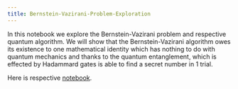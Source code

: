 ```yaml
---
title: Bernstein-Vazirani-Problem-Exploration
---
```


In this notebook we explore the Bernstein-Vazirani problem and respective quantum algorithm. 
We will show that the Bernstein-Vazirani algorithm owes its existence to one mathematical identity which has nothing to do with quantum mechanics
and thanks to the quantum entanglement, which is effected by Hadammard gates is able to find a secret number in 1 trial.

Here is respective
[notebook](https://github.com/samlip-blip/bernstein-vazirani/blob/main/Bernstein-Vazirani-Problem.ipynb).